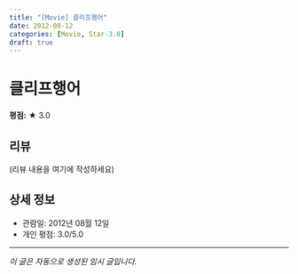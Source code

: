 ```yaml
---
title: "[Movie] 클리프행어"
date: 2012-08-12
categories: [Movie, Star-3.0]
draft: true
---
```


# 클리프행어

**평점:** ★ 3.0

## 리뷰

(리뷰 내용을 여기에 작성하세요)

## 상세 정보

- 관람일: 2012년 08월 12일
- 개인 평점: 3.0/5.0

---

*이 글은 자동으로 생성된 임시 글입니다.*
